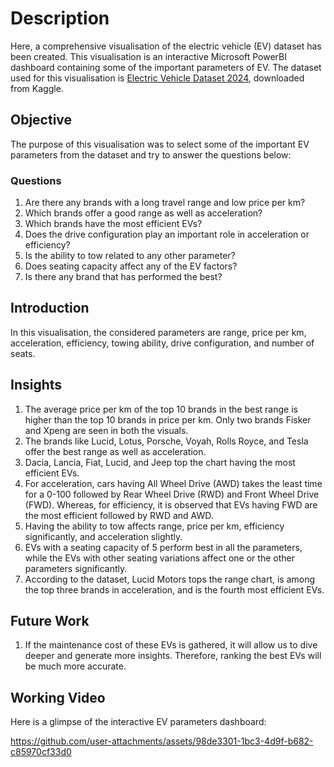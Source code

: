 # Description
Here, a comprehensive visualisation of the electric vehicle (EV) dataset has been created. This visualisation is an interactive Microsoft PowerBI dashboard containing some of the important parameters of EV.
The dataset used for this visualisation is [Electric Vehicle Dataset 2024](https://www.kaggle.com/datasets/vanillatyy1/electric-vehicle-dataset?select=cars_data_cleaned.csv), downloaded from Kaggle.

## Objective
The purpose of this visualisation was to select some of the important EV parameters from the dataset and try to answer the questions below:

### Questions
1. Are there any brands with a long travel range and low price per km?
2. Which brands offer a good range as well as acceleration?
3. Which brands have the most efficient EVs?
4. Does the drive configuration play an important role in acceleration or efficiency?
5. Is the ability to tow related to any other parameter?
6. Does seating capacity affect any of the EV factors?
7. Is there any brand that has performed the best?

## Introduction
In this visualisation, the considered parameters are range, price per km, acceleration, efficiency, towing ability, drive configuration, and number of seats. 

## Insights
1. The average price per km of the top 10 brands in the best range is higher than the top 10 brands in price per km. Only two brands Fisker and Xpeng are seen in both the visuals.
2. The brands like Lucid, Lotus, Porsche, Voyah, Rolls Royce, and Tesla offer the best range as well as acceleration.
3. Dacia, Lancia, Fiat, Lucid, and Jeep top the chart having the most efficient EVs.
4. For acceleration, cars having All Wheel Drive (AWD) takes the least time for a 0-100 followed by Rear Wheel Drive (RWD) and Front Wheel Drive (FWD). Whereas, for efficiency, it is observed that EVs having FWD are the most efficient followed by RWD and AWD.
5. Having the ability to tow affects range, price per km, efficiency significantly, and acceleration slightly.
6. EVs with a seating capacity of 5 perform best in all the parameters, while the EVs with other seating variations affect one or the other parameters significantly.
7. According to the dataset, Lucid Motors tops the range chart, is among the top three brands in acceleration, and is the fourth most efficient EVs.

## Future Work
1. If the maintenance cost of these EVs is gathered, it will allow us to dive deeper and generate more insights. Therefore, ranking the best EVs will be much more accurate.

## Working Video
Here is a glimpse of the interactive EV parameters dashboard:


https://github.com/user-attachments/assets/98de3301-1bc3-4d9f-b682-c85970cf33d0

